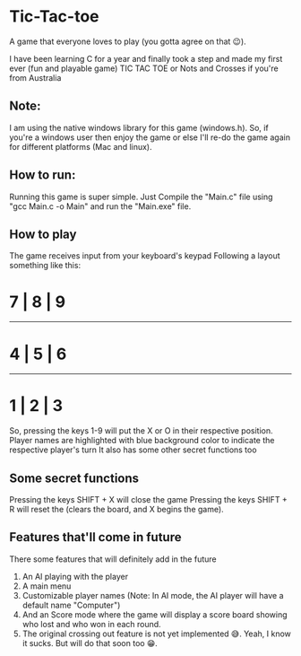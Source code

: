 # Tic-Tac-toe

A game that everyone loves to play (you gotta agree on that 😉).

I have been learning C for a year and finally took a step and made my first ever (fun and playable game) TIC TAC TOE or Nots and Crosses if you're from Australia

## Note:
I am using the native windows library for this game (windows.h). So, if you're a windows user then enjoy the game or else I'll re-do the game again for different platforms (Mac and linux).

## How to run:
Running this game is super simple. Just Compile the "Main.c" file using "gcc Main.c -o Main" and run the "Main.exe" file. 

## How to play
The game receives input from your keyboard's keypad
Following a layout something like this:

 # 7 | 8 | 9
 -----------
 # 4 | 5 | 6
 -----------
 # 1 | 2 | 3
 
So, pressing the keys 1-9 will put the X or O in their respective position. Player names are highlighted with blue background color to indicate the respective player's turn
It also has some other secret functions too 

## Some secret functions

Pressing the keys SHIFT + X will close the game
Pressing the keys SHIFT + R will reset the (clears the board, and X begins the game).

## Features that'll come in future

There some features that will definitely add in the future 
1) An AI playing with the player
2) A main menu
3) Customizable player names (Note: In AI mode, the AI player will have a default name "Computer")
4) And an Score mode where the game will display a score board showing who lost and who won in each round.
5) The original crossing out feature is not yet implemented 😅. Yeah, I know it sucks. But will do that soon too 😁.
